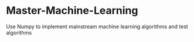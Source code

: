 # Master-Machine-Learning
Use Numpy to implement mainstream machine learning algorithms and test algorithms
